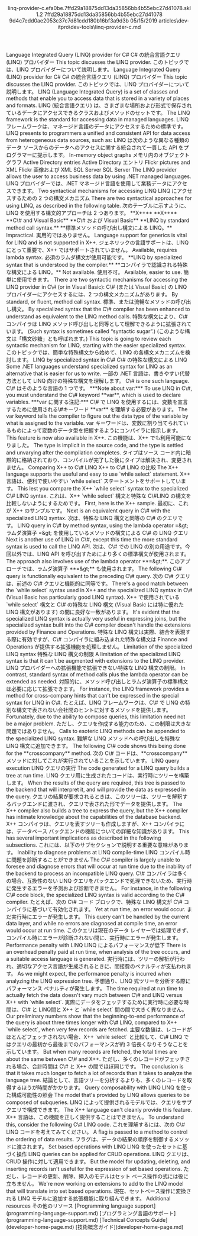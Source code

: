 <?xml version="1.0" encoding="UTF-8"?>
<xliff xmlns:logoport="urn:logoport:xliffeditor:xliff-extras:1.0" xmlns:tilt="urn:logoport:xliffeditor:tilt-non-translatables:1.0" xmlns:xsi="http://www.w3.org/2001/XMLSchema-instance" xmlns="urn:oasis:names:tc:xliff:document:1.2" xmlns:xliffext="urn:microsoft:content:schema:xliffextensions" version="1.2" xsi:schemaLocation="urn:oasis:names:tc:xliff:document:1.2 xliff-core-1.2-transitional.xsd">
  <file datatype="xml" source-language="en-US" original="linq-provider-c.md" target-language="ja-JP">
    <header>
      <tool tool-company="Microsoft" tool-version="1.0-7889195" tool-name="mdxliff" tool-id="mdxliff"/>
      <xliffext:skl_file_name>linq-provider-c.efa0be.7ffd29a18875dd13da35856bb4b55ebc27d41078.skl</xliffext:skl_file_name>
      <xliffext:version>1.2</xliffext:version>
      <xliffext:ms.openlocfilehash>7ffd29a18875dd13da35856bb4b55ebc27d41078</xliffext:ms.openlocfilehash>
      <xliffext:ms.sourcegitcommit>9d4c7edd0ae2053c37c7d81cdd180b16bf3a9d3b</xliffext:ms.sourcegitcommit>
      <xliffext:ms.lasthandoff>05/15/2019</xliffext:ms.lasthandoff>
      <xliffext:ms.openlocfilepath>articles\dev-itpro\dev-tools\linq-provider-c.md</xliffext:ms.openlocfilepath>
    </header>
    <body>
      <group extype="content" id="content">
        <trans-unit xml:space="preserve" translate="yes" id="101" restype="x-metadata">
          <source>Language Integrated Query (LINQ) provider for C#</source>
        <target logoport:matchpercent="101" state="translated" state-qualifier="leveraged-tm">C# の統合言語クエリ (LINQ) プロバイダー</target></trans-unit>
        <trans-unit xml:space="preserve" translate="yes" id="102" restype="x-metadata">
          <source>This topic discusses the LINQ provider.</source>
        <target logoport:matchpercent="101" state="translated" state-qualifier="leveraged-tm">このトピックでは、LINQ プロバイダーについて説明します。</target></trans-unit>
        <trans-unit xml:space="preserve" translate="yes" id="103">
          <source>Language Integrated Query (LINQ) provider for C#</source>
        <target logoport:matchpercent="101" state="translated" state-qualifier="leveraged-tm">C# の統合言語クエリ (LINQ) プロバイダー</target></trans-unit>
        <trans-unit xml:space="preserve" translate="yes" id="104">
          <source>This topic discusses the LINQ provider.</source>
        <target logoport:matchpercent="101" state="translated" state-qualifier="leveraged-tm">このトピックでは、LINQ プロバイダーについて説明します。</target></trans-unit>
        <trans-unit xml:space="preserve" translate="yes" id="105">
          <source>LINQ (Language Integrated Query) is a set of classes and methods that enable you to access data that is stored in a variety of places and formats.</source>
        <target logoport:matchpercent="101" state="translated" state-qualifier="leveraged-tm">LINQ (統合言語クエリ) は、さまざまな場所および形式で保存されているデータにアクセスできるクラスおよびメソッドのセットです。</target></trans-unit>
        <trans-unit xml:space="preserve" translate="yes" id="106">
          <source>The LINQ framework is the standard for accessing data in managed languages.</source>
        <target logoport:matchpercent="101" state="translated" state-qualifier="leveraged-tm">LINQ フレームワークは、マネージド言語のデータにアクセスするための標準です。</target></trans-unit>
        <trans-unit xml:space="preserve" translate="yes" id="107">
          <source>LINQ presents to programmers a unified and consistent API for data access from heterogeneous data sources, such as:</source>
        <target logoport:matchpercent="101" state="translated" state-qualifier="leveraged-tm">LINQ は次のような異なる種類のデータ ソースからのデータへのアクセスに関する統合されて一貫した API をプログラマーに提示します。</target></trans-unit>
        <trans-unit xml:space="preserve" translate="yes" id="108">
          <source>In-memory object graphs</source>
        <target logoport:matchpercent="101" state="translated" state-qualifier="leveraged-tm">メモリ内のオブジェクト グラフ</target></trans-unit>
        <trans-unit xml:space="preserve" translate="yes" id="109">
          <source>Active Directory entries</source>
        <target logoport:matchpercent="101" state="translated" state-qualifier="leveraged-tm">Active Directory エントリ</target></trans-unit>
        <trans-unit xml:space="preserve" translate="yes" id="110">
          <source>Flickr pictures and XML</source>
        <target logoport:matchpercent="101" state="translated" state-qualifier="leveraged-tm">Flickr 画像および XML</target></trans-unit>
        <trans-unit xml:space="preserve" translate="yes" id="111">
          <source>SQL Server</source>
        <target logoport:matchpercent="101" state="translated" state-qualifier="leveraged-tm">SQL Server</target></trans-unit>
        <trans-unit xml:space="preserve" translate="yes" id="112">
          <source>The LINQ provider allows the user to access business data by using .NET managed languages.</source>
        <target logoport:matchpercent="101" state="translated" state-qualifier="leveraged-tm">LINQ プロバイダーでは、.NET マネージド言語を使用して業務データにアクセスできます。</target></trans-unit>
        <trans-unit xml:space="preserve" translate="yes" id="113">
          <source>Two syntactical mechanisms for accessing LINQ</source>
        <target logoport:matchpercent="101" state="translated" state-qualifier="leveraged-tm">LINQ にアクセスするための 2 つの構文メカニズム</target></trans-unit>
        <trans-unit xml:space="preserve" translate="yes" id="114">
          <source>There are two syntactical approaches for using LINQ, as described in the following table.</source>
        <target logoport:matchpercent="101" state="translated" state-qualifier="leveraged-tm">次のテーブルに示すように、LINQ を使用する構文的アプローチは 2 つあります。</target></trans-unit>
        <trans-unit xml:space="preserve" translate="yes" id="115">
          <source><bpt id="p1">**</bpt>X++<ept id="p1">**</ept></source>
        <target logoport:matchpercent="101" state="translated" state-qualifier="leveraged-tm"><bpt id="p1">**</bpt>X++<ept id="p1">**</ept></target></trans-unit>
        <trans-unit xml:space="preserve" translate="yes" id="116">
          <source><bpt id="p1">**</bpt>C<ph id="ph1">\#</ph> and Visual Basic<ept id="p1">**</ept></source>
        <target logoport:matchpercent="101" state="translated" state-qualifier="leveraged-tm"><bpt id="p1">**</bpt>C<ph id="ph1">\#</ph> および Visual Basic<ept id="p1">**</ept></target></trans-unit>
        <trans-unit xml:space="preserve" translate="yes" id="117">
          <source><bpt id="p1">**</bpt>LINQ by standard method call syntax.<ept id="p1">**</ept></source>
        <target logoport:matchpercent="101" state="translated" state-qualifier="leveraged-tm"><bpt id="p1">**</bpt>標準メソッドの呼び出し構文による LINQ。<ept id="p1">**</ept></target></trans-unit>
        <trans-unit xml:space="preserve" translate="yes" id="118">
          <source>Impractical.</source>
        <target logoport:matchpercent="101" state="translated" state-qualifier="leveraged-tm">実用的ではありません。</target></trans-unit>
        <trans-unit xml:space="preserve" translate="yes" id="119">
          <source>Language support for generics is vital for LINQ and is not supported in X++.</source>
        <target logoport:matchpercent="101" state="translated" state-qualifier="leveraged-tm">ジェネリックの言語サポートは、LINQ にとって重要で、X++ ではサポートされていません。</target></trans-unit>
        <trans-unit xml:space="preserve" translate="yes" id="120">
          <source>Available, requires lambda syntax.</source>
        <target logoport:matchpercent="101" state="translated" state-qualifier="leveraged-tm">必須のラムダ構文が使用可能です。</target></trans-unit>
        <trans-unit xml:space="preserve" translate="yes" id="121">
          <source><bpt id="p1">**</bpt>LINQ by specialized syntax that is understood by the compiler.<ept id="p1">**</ept></source>
        <target logoport:matchpercent="101" state="translated" state-qualifier="leveraged-tm"><bpt id="p1">**</bpt>コンパイラで認識される特殊な構文による LINQ。<ept id="p1">**</ept></target></trans-unit>
        <trans-unit xml:space="preserve" translate="yes" id="122">
          <source>Not available.</source>
        <target logoport:matchpercent="101" state="translated" state-qualifier="leveraged-tm">使用不可。</target></trans-unit>
        <trans-unit xml:space="preserve" translate="yes" id="123">
          <source>Available, easier to use.</source>
        <target logoport:matchpercent="101" state="translated" state-qualifier="leveraged-tm">簡単に使用できます。</target></trans-unit>
        <trans-unit xml:space="preserve" translate="yes" id="124">
          <source>There are two syntactic mechanisms for accessing the LINQ provider in C<ph id="ph1">\#</ph> (or in Visual Basic):</source>
        <target logoport:matchpercent="101" state="translated" state-qualifier="leveraged-tm">C<ph id="ph1">\#</ph> (または Visual Basic) の LINQ プロバイダーにアクセスするには、2 つの構文メカニズムがあります。</target></trans-unit>
        <trans-unit xml:space="preserve" translate="yes" id="125">
          <source>By standard, or fluent, method call syntax.</source>
        <target logoport:matchpercent="101" state="translated" state-qualifier="leveraged-tm">標準、または流暢なメソッドの呼び出し構文。</target></trans-unit>
        <trans-unit xml:space="preserve" translate="yes" id="126">
          <source>By specialized syntax that the C<ph id="ph1">\#</ph> compiler has been enhanced to understand as equivalent to the LINQ method calls.</source>
        <target logoport:matchpercent="101" state="translated" state-qualifier="leveraged-tm">特殊な構文により、C<ph id="ph1">\#</ph> コンパイラは LINQ メソッド呼び出しと同等として理解できるように拡張されています。</target></trans-unit>
        <trans-unit xml:space="preserve" translate="yes" id="127">
          <source>(Such syntax is sometimes called “syntactic sugar”.)</source>
        <target logoport:matchpercent="101" state="translated" state-qualifier="leveraged-tm">(このような構文は「構文砂糖」とも呼ばれます。)</target></trans-unit>
        <trans-unit xml:space="preserve" translate="yes" id="128">
          <source>This topic is going to review each syntactic mechanism for LINQ, starting with the easier specialized syntax.</source>
        <target logoport:matchpercent="101" state="translated" state-qualifier="leveraged-tm">このトピックでは、簡単な特殊構文から始めて、LINQ の各構文メカニズムを検討します。</target></trans-unit>
        <trans-unit xml:space="preserve" translate="yes" id="129">
          <source>LINQ by specialized syntax in C<ph id="ph1">\#</ph></source>
        <target logoport:matchpercent="101" state="translated" state-qualifier="leveraged-tm">C<ph id="ph1">\#</ph> の特殊な構文による LINQ</target></trans-unit>
        <trans-unit xml:space="preserve" translate="yes" id="130">
          <source>Some .NET languages understand specialized syntax for LINQ as an alternative that is easier for us to write.</source>
        <target logoport:matchpercent="101" state="translated" state-qualifier="leveraged-tm">一部の .NET 言語は、書きやすい代替方法として LINQ 向けの特殊な構文を理解します。</target></trans-unit>
        <trans-unit xml:space="preserve" translate="yes" id="131">
          <source>C<ph id="ph1">\#</ph> is one such language.</source>
        <target logoport:matchpercent="101" state="translated" state-qualifier="leveraged-tm">C<ph id="ph1">\#</ph> はそのような言語の 1 つです。</target></trans-unit>
        <trans-unit xml:space="preserve" translate="yes" id="132">
          <source><bpt id="p1">***</bpt>Note about var:<ept id="p1">***</ept> To use LINQ in C<ph id="ph1">\#</ph>, you must understand the C<ph id="ph2">\#</ph> keyword <bpt id="p2">**</bpt>var<ept id="p2">**</ept>, which is used to declare variables.</source>
        <target logoport:matchpercent="101" state="translated" state-qualifier="leveraged-tm"><bpt id="p1">***</bpt>var に関する注記:<ept id="p1">***</ept> C<ph id="ph1">\#</ph> で LINQ を使用するには、変数を宣言するために使用される<ph id="ph2">\#</ph>キーワード <bpt id="p2">**</bpt>var<ept id="p2">**</ept> を理解する必要があります。</target></trans-unit>
        <trans-unit xml:space="preserve" translate="yes" id="133">
          <source>The var keyword tells the compiler to figure out the data type of the variable by what is assigned to the variable.</source>
        <target logoport:matchpercent="101" state="translated" state-qualifier="leveraged-tm">var キーワードは、変数に割り当てられているものによって変数のデータ型を把握するようにコンパイラに指示します。</target></trans-unit>
        <trans-unit xml:space="preserve" translate="yes" id="134">
          <source>This feature is now also available in X++.</source>
        <target logoport:matchpercent="101" state="translated" state-qualifier="leveraged-tm">この機能は、X++ でも利用可能になりました。</target></trans-unit>
        <trans-unit xml:space="preserve" translate="yes" id="135">
          <source>The type is implicit in the source code, and the type is settled and unvarying after the compilation completes.</source>
        <target logoport:matchpercent="101" state="translated" state-qualifier="leveraged-tm">タイプはソース コード内に暗黙的に格納されており、コンパイルが完了した後にタイプは解決され、変更されません。</target></trans-unit>
        <trans-unit xml:space="preserve" translate="yes" id="136">
          <source>Comparing X++ to C<ph id="ph1">\#</ph> LINQ</source>
        <target logoport:matchpercent="101" state="translated" state-qualifier="leveraged-tm">X++ to C<ph id="ph1">\#</ph> LINQ の比較</target></trans-unit>
        <trans-unit xml:space="preserve" translate="yes" id="137">
          <source>The X++ language supports the useful and easy to use <ph id="ph1">`while select`</ph> statement.</source>
        <target logoport:matchpercent="101" state="translated" state-qualifier="leveraged-tm">X++ 言語は、便利で使いやすい <ph id="ph1">`while select`</ph> ステートメントをサポートしています。</target></trans-unit>
        <trans-unit xml:space="preserve" translate="yes" id="138">
          <source>This lest you compare the X++ <ph id="ph1">`while select`</ph> syntax to the specialized C<ph id="ph2">\#</ph> LINQ syntax.</source>
        <target logoport:matchpercent="101" state="translated" state-qualifier="leveraged-tm">これは、X++ <ph id="ph1">`while select`</ph> 構文と特殊な C<ph id="ph2">\#</ph>LINQ の構文を比較しないようにするためです。</target></trans-unit>
        <trans-unit xml:space="preserve" translate="yes" id="139">
          <source>First, here is the X++ sample.</source>
        <target logoport:matchpercent="101" state="translated" state-qualifier="leveraged-tm">最初に、これが X++ のサンプルです。</target></trans-unit>
        <trans-unit xml:space="preserve" translate="yes" id="140">
          <source>Next is an equivalent query in C<ph id="ph1">\#</ph> with the specialized LINQ syntax.</source>
        <target logoport:matchpercent="101" state="translated" state-qualifier="leveraged-tm">次は、特殊な LINQ 構文と同等の C<ph id="ph1">\#</ph> のクエリです。</target></trans-unit>
        <trans-unit xml:space="preserve" translate="yes" id="141">
          <source>LINQ query in C<ph id="ph1">\#</ph> by method syntax, using the lambda operator =<ph id="ph2">&amp;gt;</ph></source>
        <target logoport:matchpercent="101" state="translated" state-qualifier="leveraged-tm">ラムダ演算子 =<ph id="ph2">&amp;gt;</ph> を使用しているメソッドの構文による C<ph id="ph1">\#</ph> の LINQ クエリ</target></trans-unit>
        <trans-unit xml:space="preserve" translate="yes" id="142">
          <source>Next is another use of LINQ in C<ph id="ph1">\#</ph>, except this time the more standard syntax is used to call the LINQ API.</source>
        <target logoport:matchpercent="101" state="translated" state-qualifier="leveraged-tm">次は、C<ph id="ph1">\#</ph> での LINQ の別の用途です。今回以外では、LINQ API を呼び出すためにより多くの標準構文が使用されます。</target></trans-unit>
        <trans-unit xml:space="preserve" translate="yes" id="143">
          <source>The approach also involves use of the lambda operator <bpt id="p1">**</bpt><ph id="ph1">=</ph><ph id="ph2">&amp;gt;</ph><ept id="p1">**</ept>.</source>
        <target logoport:matchpercent="101" state="translated" state-qualifier="leveraged-tm">このアプローチでは、ラムダ演算子 <bpt id="p1">**</bpt><ph id="ph1">=</ph><ph id="ph2">&amp;gt;</ph><ept id="p1">**</ept> も使用されます。</target></trans-unit>
        <trans-unit xml:space="preserve" translate="yes" id="144">
          <source>The following C<ph id="ph1">\#</ph> query is functionally equivalent to the preceding C<ph id="ph2">\#</ph> query.</source>
        <target logoport:matchpercent="101" state="translated" state-qualifier="leveraged-tm">次の C<ph id="ph1">\#</ph> クエリは、前述の C<ph id="ph2">\#</ph> クエリと機能的に同等です。</target></trans-unit>
        <trans-unit xml:space="preserve" translate="yes" id="145">
          <source>There's a good match between the <ph id="ph1">`while select`</ph> syntax used in X++ and the specialized LINQ syntax in C<ph id="ph2">\#</ph> (Visual Basic has particularly good LINQ syntax).</source>
        <target logoport:matchpercent="101" state="translated" state-qualifier="leveraged-tm">X++ で使用されている <ph id="ph1">`while select`</ph> 構文と C<ph id="ph2">\#</ph> の特殊な LINQ 構文 (Visual Basic には特に優れた LINQ 構文があります) の間に良好な一致があります。</target></trans-unit>
        <trans-unit xml:space="preserve" translate="yes" id="146">
          <source>It's evident that the specialized LINQ syntax is actually very useful in expressing joins, but the specialized syntax built into the C<ph id="ph1">\#</ph> compiler doesn't handle the extensions provided by Finance and Operations.</source>
        <target logoport:matchpercent="101" state="translated" state-qualifier="leveraged-tm">特殊な LINQ 構文は実際、結合を表現する際に有効ですが、C<ph id="ph1">\#</ph> コンパイラに組み込まれた特殊な構文は Finance and Operations が提供する拡張機能を処理しません。</target></trans-unit>
        <trans-unit xml:space="preserve" translate="yes" id="147">
          <source>Limitation of the specialized LINQ syntax</source>
        <target logoport:matchpercent="101" state="translated" state-qualifier="leveraged-tm">特殊な LINQ 構文の制限</target></trans-unit>
        <trans-unit xml:space="preserve" translate="yes" id="148">
          <source>A limitation of the specialized LINQ syntax is that it can't be augmented with extensions to the LINQ provider.</source>
        <target logoport:matchpercent="101" state="translated" state-qualifier="leveraged-tm">LINQ プロバイダーへの拡張機能で拡張できない特殊な LINQ 構文の制限。</target></trans-unit>
        <trans-unit xml:space="preserve" translate="yes" id="149">
          <source>In contrast, standard syntax of method calls plus the lambda operator can be extended as needed.</source>
        <target logoport:matchpercent="101" state="translated" state-qualifier="leveraged-tm">対照的に、メソッド呼び出しとラムダ演算子の標準構文は必要に応じて拡張できます。</target></trans-unit>
        <trans-unit xml:space="preserve" translate="yes" id="150">
          <source>For instance, the LINQ framework provides a method for cross-company hints that can't be expressed in the special syntax for LINQ in C<ph id="ph1">\#</ph>.</source>
        <target logoport:matchpercent="101" state="translated" state-qualifier="leveraged-tm">たとえば、LINQ フレームワークは、C<ph id="ph1">\#</ph> で LINQ の特別な構文で表されない会社間のヒントに対するメソッドを提供します。</target></trans-unit>
        <trans-unit xml:space="preserve" translate="yes" id="151">
          <source>Fortunately, due to the ability to compose queries, this limitation need not be a major problem.</source>
        <target logoport:matchpercent="101" state="translated" state-qualifier="leveraged-tm">ただし、クエリを作成する能力のため、この制限は大きな問題ではありません。</target></trans-unit>
        <trans-unit xml:space="preserve" translate="yes" id="152">
          <source>Calls to esoteric LINQ methods can be appended to the specialized LINQ syntax.</source>
        <target logoport:matchpercent="101" state="translated" state-qualifier="leveraged-tm">難解な LINQ メソッドへの呼び出しを特殊な LINQ 構文に追加できます。</target></trans-unit>
        <trans-unit xml:space="preserve" translate="yes" id="153">
          <source>The following C<ph id="ph1">\#</ph> code shows this being done for the <bpt id="p1">**</bpt>crosscompany<ept id="p1">**</ept> method.</source>
        <target logoport:matchpercent="101" state="translated" state-qualifier="leveraged-tm">次の C<ph id="ph1">\#</ph> コードは、<bpt id="p1">**</bpt>crosscompany<ept id="p1">**</ept> メソッドに対してこれが実行されていることを示しています。</target></trans-unit>
        <trans-unit xml:space="preserve" translate="yes" id="154">
          <source>LINQ query execution</source>
        <target logoport:matchpercent="101" state="translated" state-qualifier="leveraged-tm">LINQ クエリの実行</target></trans-unit>
        <trans-unit xml:space="preserve" translate="yes" id="155">
          <source>The code generated for a LINQ query builds a tree at run time.</source>
        <target logoport:matchpercent="101" state="translated" state-qualifier="leveraged-tm">LINQ クエリ用に生成されたコードは、実行時にツリーを構築します。</target></trans-unit>
        <trans-unit xml:space="preserve" translate="yes" id="156">
          <source>When the results of the query are required, this tree is passed to the backend that will interpret it, and will provide the data as expressed in the query.</source>
        <target logoport:matchpercent="101" state="translated" state-qualifier="leveraged-tm">クエリの結果が要求されるときは、このツリーは、ツリーを解釈するバックエンドに渡され、クエリで表された形でデータを提供します。</target></trans-unit>
        <trans-unit xml:space="preserve" translate="yes" id="157">
          <source>The X++ compiler also builds a tree to express the query, but the X++ compiler has intimate knowledge about the capabilities of the database backend.</source>
        <target logoport:matchpercent="101" state="translated" state-qualifier="leveraged-tm">X++ コンパイラは、クエリを表すツリーも作成しますが、X++ コンパイラには、データベース バックエンドの機能についての詳細な知識があります。</target></trans-unit>
        <trans-unit xml:space="preserve" translate="yes" id="158">
          <source>This has several important implications as described in the following subsections.</source>
        <target logoport:matchpercent="101" state="translated" state-qualifier="leveraged-tm">これには、以下のサブセクションで説明する重要な意味があります。</target></trans-unit>
        <trans-unit xml:space="preserve" translate="yes" id="159">
          <source>Inability to diagnose problems at LINQ compile-time</source>
        <target logoport:matchpercent="101" state="translated" state-qualifier="leveraged-tm">LINQ コンパイル時に問題を診断することができません</target></trans-unit>
        <trans-unit xml:space="preserve" translate="yes" id="160">
          <source>The C<ph id="ph1">\#</ph> compiler is largely unable to foresee and diagnose errors that will occur at run time due to the inability of the backend to process an incompatible LINQ query.</source>
        <target logoport:matchpercent="101" state="translated" state-qualifier="leveraged-tm">C<ph id="ph1">\#</ph> コンパイラは多くの場合、互換性のない LINQ クエリをバックエンドで処理できないため、実行時に発生するエラーを予測および診断できません。</target></trans-unit>
        <trans-unit xml:space="preserve" translate="yes" id="161">
          <source>For instance, in the following C<ph id="ph1">\#</ph> code block, the specialized LINQ syntax is valid according to the C<ph id="ph2">\#</ph> compiler.</source>
        <target logoport:matchpercent="101" state="translated" state-qualifier="leveraged-tm">たとえば、次の C<ph id="ph1">\#</ph> コード ブロックで、特殊な LINQ 構文が C<ph id="ph2">\#</ph> コンパイラに基づいて有効化されます。</target></trans-unit>
        <trans-unit xml:space="preserve" translate="yes" id="162">
          <source>Yet at run time, an error would occur.</source>
        <target logoport:matchpercent="101" state="translated" state-qualifier="leveraged-tm">まだ実行時にエラーが発生します。</target></trans-unit>
        <trans-unit xml:space="preserve" translate="yes" id="163">
          <source>This query can't be handled by the current data layer, and while no errors are diagnosed at compile time, an error would occur at run time.</source>
        <target logoport:matchpercent="101" state="translated" state-qualifier="leveraged-tm">このクエリは現在のデータ レイヤーでは処理できず、コンパイル時にエラーが診断されない間に、実行時にエラーが発生します。</target></trans-unit>
        <trans-unit xml:space="preserve" translate="yes" id="164">
          <source>Performance penalty with LINQ</source>
        <target logoport:matchpercent="101" state="translated" state-qualifier="leveraged-tm">LINQ によるパフォーマンスが低下</target></trans-unit>
        <trans-unit xml:space="preserve" translate="yes" id="165">
          <source>There is an overhead penalty paid at run time, when analysis of the tree occurs, and a suitable access language is generated.</source>
        <target logoport:matchpercent="101" state="translated" state-qualifier="leveraged-tm">実行時には、ツリーの解析が行われ、適切なアクセス言語が生成されるときに、間接費のペナルティが支払われます。</target></trans-unit>
        <trans-unit xml:space="preserve" translate="yes" id="166">
          <source>As we might expect, the performance penalty is incurred when analyzing the LINQ expression tree.</source>
        <target logoport:matchpercent="101" state="translated" state-qualifier="leveraged-tm">予想通り、LINQ 式ツリーを分析する際にパフォーマンス ペナルティが発生します。</target></trans-unit>
        <trans-unit xml:space="preserve" translate="yes" id="167">
          <source>The time required at run time to actually fetch the data doesn't vary much between C<ph id="ph1">\#</ph> and LINQ versus X++ with <ph id="ph2">`while select`</ph>.</source>
        <target logoport:matchpercent="101" state="translated" state-qualifier="leveraged-tm">実際にデータをフェッチするために実行時に必要な時間は、C<ph id="ph1">\#</ph> と LINQ間と X++ と <ph id="ph2">`while select`</ph> 間の間で大きく異なりません。</target></trans-unit>
        <trans-unit xml:space="preserve" translate="yes" id="168">
          <source>Our preliminary numbers show that the beginning-to-end performance of the query is about three times longer with C<ph id="ph1">\#</ph> LINQ, compared to X++ <ph id="ph2">`while select`</ph>, when very few records are fetched.</source>
        <target logoport:matchpercent="101" state="translated" state-qualifier="leveraged-tm">主要な数値は、レコードがほとんどフェッチされない場合、X++ <ph id="ph2">`while select`</ph> と比較して、C<ph id="ph1">\#</ph> LINQ ではクエリの最初から最後までのパフォーマンスが約 3 倍長くなりそうなことを示しています。</target></trans-unit>
        <trans-unit xml:space="preserve" translate="yes" id="169">
          <source>But when many records are fetched, the total times are about the same between C<ph id="ph1">\#</ph> and X++.</source>
        <target logoport:matchpercent="101" state="translated" state-qualifier="leveraged-tm">ただし、多くのレコードがフェッチされる場合、合計時間は C<ph id="ph1">\#</ph> と X++ の間でほぼ同じです。</target></trans-unit>
        <trans-unit xml:space="preserve" translate="yes" id="170">
          <source>The conclusion is that it takes much longer to fetch a lot of records than it takes to analyze the language tree.</source>
        <target logoport:matchpercent="101" state="translated" state-qualifier="leveraged-tm">結論として、言語ツリーを分析するよりも、多くのレコードを取得するほうが時間がかかります。</target></trans-unit>
        <trans-unit xml:space="preserve" translate="yes" id="171">
          <source>Query composability with LINQ</source>
        <target logoport:matchpercent="101" state="translated" state-qualifier="leveraged-tm">LINQ を使った構成可能性の照会</target></trans-unit>
        <trans-unit xml:space="preserve" translate="yes" id="172">
          <source>The model that's provided by LINQ allows queries to be composed of subqueries.</source>
        <target logoport:matchpercent="101" state="translated" state-qualifier="leveraged-tm">LINQ によって提供されるモデルでは、クエリをサブクエリで構成できます。</target></trans-unit>
        <trans-unit xml:space="preserve" translate="yes" id="173">
          <source>The X++ language can't cleanly provide this feature.</source>
        <target logoport:matchpercent="101" state="translated" state-qualifier="leveraged-tm">X++ 言語は、この機能を正しく提供することはできません。</target></trans-unit>
        <trans-unit xml:space="preserve" translate="yes" id="174">
          <source>To understand this, consider the following C<ph id="ph1">\#</ph> LINQ code.</source>
        <target logoport:matchpercent="101" state="translated" state-qualifier="leveraged-tm">これを理解するには、次の C<ph id="ph1">\#</ph> LINQ コードを考えてみてください。</target></trans-unit>
        <trans-unit xml:space="preserve" translate="yes" id="175">
          <source>A flag is passed to a method to control the ordering of data results.</source>
        <target logoport:matchpercent="101" state="translated" state-qualifier="leveraged-tm">フラグは、データの結果の順序を制御するメソッドに渡されます。</target></trans-unit>
        <trans-unit xml:space="preserve" translate="yes" id="176">
          <source>Set based operations with LINQ</source>
        <target logoport:matchpercent="101" state="translated" state-qualifier="leveraged-tm">LINQ を使ったセットに基づく操作</target></trans-unit>
        <trans-unit xml:space="preserve" translate="yes" id="177">
          <source>LINQ queries can be applied for CRUD operations.</source>
        <target logoport:matchpercent="101" state="translated" state-qualifier="leveraged-tm">LINQ クエリは、CRUD 操作に対して適用できます。</target></trans-unit>
        <trans-unit xml:space="preserve" translate="yes" id="178">
          <source>But the model for updating, deleting, and inserting records isn't useful for the expression of set based operations.</source>
        <target logoport:matchpercent="101" state="translated" state-qualifier="leveraged-tm">ただし、レコードの更新、削除、挿入のモデルはセット ベース操作の式には役に立ちません。</target></trans-unit>
        <trans-unit xml:space="preserve" translate="yes" id="179">
          <source>We're now working on extensions to add to the LINQ model that will translate into set based operations.</source>
        <target logoport:matchpercent="101" state="translated" state-qualifier="leveraged-tm">現在、セットベース操作に変換される LINQ モデルに追加する拡張機能に取り組んできます。</target></trans-unit>
        <trans-unit xml:space="preserve" translate="yes" id="180">
          <source>Additional resources</source>
        <target logoport:matchpercent="101" state="translated" state-qualifier="leveraged-tm">その他のリソース</target></trans-unit>
        <trans-unit xml:space="preserve" translate="yes" id="181">
          <source><bpt id="p1">[</bpt>Programming language support<ept id="p1">](programming-language-support.md)</ept></source>
        <target logoport:matchpercent="101" state="translated" state-qualifier="leveraged-tm"><bpt id="p1">[</bpt>プログラミング言語のサポート<ept id="p1">](programming-language-support.md)</ept></target></trans-unit>
        <trans-unit xml:space="preserve" translate="yes" id="182">
          <source><bpt id="p1">[</bpt>Technical Concepts Guide<ept id="p1">](developer-home-page.md)</ept></source>
        <target logoport:matchpercent="101" state="translated" state-qualifier="leveraged-tm"><bpt id="p1">[</bpt>技術概念ガイド<ept id="p1">](developer-home-page.md)</ept></target></trans-unit>
      </group>
    </body>
  </file>
</xliff>